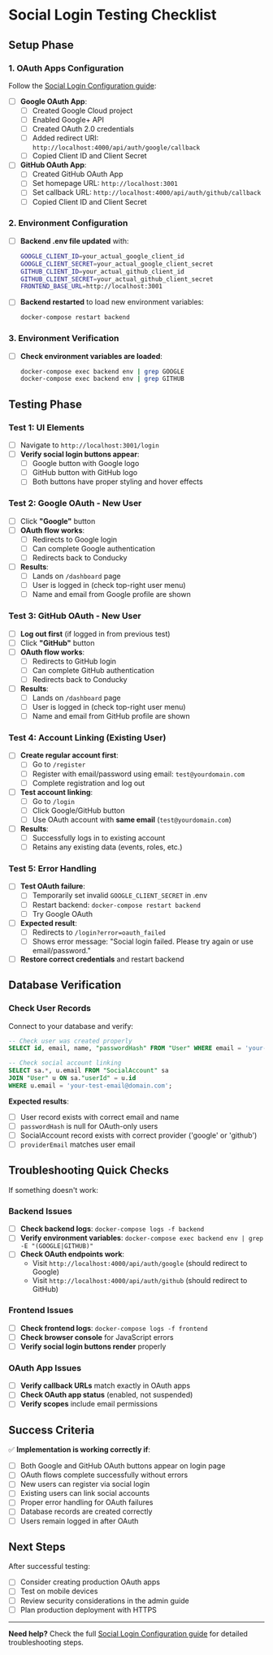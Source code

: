 # Social Login Testing Checklist

## Setup Phase

### 1. OAuth Apps Configuration
Follow the [Social Login Configuration guide](website/docs/admin-guide/system-management.md#social-login-configuration):

- [ ] **Google OAuth App**:
  - [ ] Created Google Cloud project
  - [ ] Enabled Google+ API
  - [ ] Created OAuth 2.0 credentials
  - [ ] Added redirect URI: `http://localhost:4000/api/auth/google/callback`
  - [ ] Copied Client ID and Client Secret

- [ ] **GitHub OAuth App**:
  - [ ] Created GitHub OAuth App
  - [ ] Set homepage URL: `http://localhost:3001`
  - [ ] Set callback URL: `http://localhost:4000/api/auth/github/callback`
  - [ ] Copied Client ID and Client Secret

### 2. Environment Configuration
- [ ] **Backend .env file updated** with:
  ```bash
  GOOGLE_CLIENT_ID=your_actual_google_client_id
  GOOGLE_CLIENT_SECRET=your_actual_google_client_secret
  GITHUB_CLIENT_ID=your_actual_github_client_id
  GITHUB_CLIENT_SECRET=your_actual_github_client_secret
  FRONTEND_BASE_URL=http://localhost:3001
  ```

- [ ] **Backend restarted** to load new environment variables:
  ```bash
  docker-compose restart backend
  ```

### 3. Environment Verification
- [ ] **Check environment variables are loaded**:
  ```bash
  docker-compose exec backend env | grep GOOGLE
  docker-compose exec backend env | grep GITHUB
  ```

## Testing Phase

### Test 1: UI Elements
- [ ] Navigate to `http://localhost:3001/login`
- [ ] **Verify social login buttons appear**:
  - [ ] Google button with Google logo
  - [ ] GitHub button with GitHub logo
  - [ ] Both buttons have proper styling and hover effects

### Test 2: Google OAuth - New User
- [ ] Click **"Google"** button
- [ ] **OAuth flow works**:
  - [ ] Redirects to Google login
  - [ ] Can complete Google authentication
  - [ ] Redirects back to Conducky
- [ ] **Results**:
  - [ ] Lands on `/dashboard` page
  - [ ] User is logged in (check top-right user menu)
  - [ ] Name and email from Google profile are shown

### Test 3: GitHub OAuth - New User  
- [ ] **Log out first** (if logged in from previous test)
- [ ] Click **"GitHub"** button
- [ ] **OAuth flow works**:
  - [ ] Redirects to GitHub login
  - [ ] Can complete GitHub authentication
  - [ ] Redirects back to Conducky
- [ ] **Results**:
  - [ ] Lands on `/dashboard` page
  - [ ] User is logged in (check top-right user menu)
  - [ ] Name and email from GitHub profile are shown

### Test 4: Account Linking (Existing User)
- [ ] **Create regular account first**:
  - [ ] Go to `/register`
  - [ ] Register with email/password using email: `test@yourdomain.com`
  - [ ] Complete registration and log out
- [ ] **Test account linking**:
  - [ ] Go to `/login`
  - [ ] Click Google/GitHub button
  - [ ] Use OAuth account with **same email** (`test@yourdomain.com`)
- [ ] **Results**:
  - [ ] Successfully logs in to existing account
  - [ ] Retains any existing data (events, roles, etc.)

### Test 5: Error Handling
- [ ] **Test OAuth failure**:
  - [ ] Temporarily set invalid `GOOGLE_CLIENT_SECRET` in .env
  - [ ] Restart backend: `docker-compose restart backend`
  - [ ] Try Google OAuth
- [ ] **Expected result**:
  - [ ] Redirects to `/login?error=oauth_failed`
  - [ ] Shows error message: "Social login failed. Please try again or use email/password."
- [ ] **Restore correct credentials** and restart backend

## Database Verification

### Check User Records
Connect to your database and verify:

```sql
-- Check user was created properly
SELECT id, email, name, "passwordHash" FROM "User" WHERE email = 'your-test-email@domain.com';

-- Check social account linking
SELECT sa.*, u.email FROM "SocialAccount" sa 
JOIN "User" u ON sa."userId" = u.id 
WHERE u.email = 'your-test-email@domain.com';
```

**Expected results**:
- [ ] User record exists with correct email and name
- [ ] `passwordHash` is null for OAuth-only users
- [ ] SocialAccount record exists with correct provider ('google' or 'github')
- [ ] `providerEmail` matches user email

## Troubleshooting Quick Checks

If something doesn't work:

### Backend Issues
- [ ] **Check backend logs**: `docker-compose logs -f backend`
- [ ] **Verify environment variables**: `docker-compose exec backend env | grep -E "(GOOGLE|GITHUB)"`
- [ ] **Check OAuth endpoints work**: 
  - Visit `http://localhost:4000/api/auth/google` (should redirect to Google)
  - Visit `http://localhost:4000/api/auth/github` (should redirect to GitHub)

### Frontend Issues  
- [ ] **Check frontend logs**: `docker-compose logs -f frontend`
- [ ] **Check browser console** for JavaScript errors
- [ ] **Verify social login buttons render** properly

### OAuth App Issues
- [ ] **Verify callback URLs** match exactly in OAuth apps
- [ ] **Check OAuth app status** (enabled, not suspended)
- [ ] **Verify scopes** include email permissions

## Success Criteria

✅ **Implementation is working correctly if**:
- [ ] Both Google and GitHub OAuth buttons appear on login page
- [ ] OAuth flows complete successfully without errors
- [ ] New users can register via social login
- [ ] Existing users can link social accounts
- [ ] Proper error handling for OAuth failures
- [ ] Database records are created correctly
- [ ] Users remain logged in after OAuth

## Next Steps

After successful testing:
- [ ] Consider creating production OAuth apps
- [ ] Test on mobile devices
- [ ] Review security considerations in the admin guide
- [ ] Plan production deployment with HTTPS

---

**Need help?** Check the full [Social Login Configuration guide](website/docs/admin-guide/system-management.md#social-login-configuration) for detailed troubleshooting steps. 